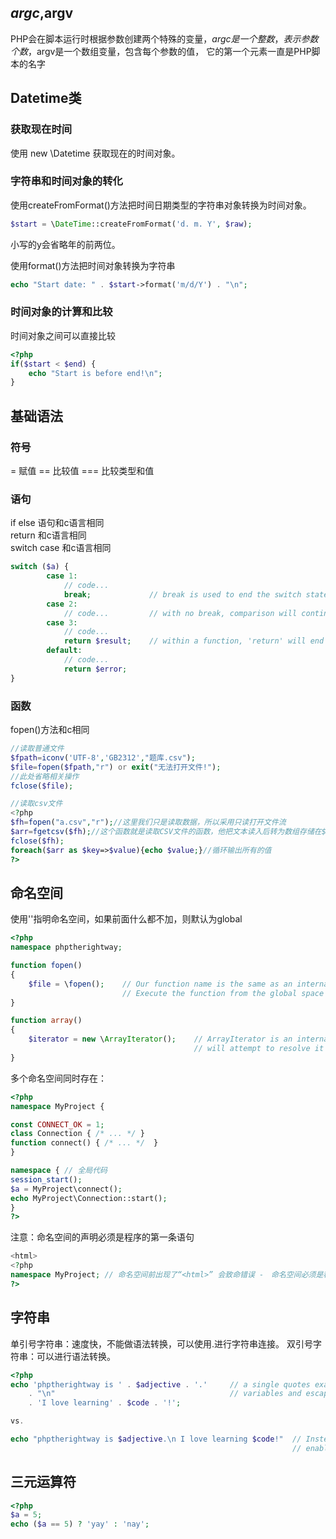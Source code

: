 ## $argc,$argv
PHP会在脚本运行时根据参数创建两个特殊的变量，$argc是一个整数，表示参数个数，$argv是一个数组变量，包含每个参数的值， 它的第一个元素一直是PHP脚本的名字

## Datetime类

### 获取现在时间
使用 new \Datetime 获取现在的时间对象。

### 字符串和时间对象的转化
使用createFromFormat()方法把时间日期类型的字符串对象转换为时间对象。
```php
$start = \DateTime::createFromFormat('d. m. Y', $raw);
```
小写的y会省略年的前两位。

使用format()方法把时间对象转换为字符串
```php
echo "Start date: " . $start->format('m/d/Y') . "\n";
```

### 时间对象的计算和比较

时间对象之间可以直接比较
```php
<?php
if($start < $end) {
    echo "Start is before end!\n";
}
```

## 基础语法

### 符号
= 赋值
== 比较值
=== 比较类型和值

### 语句
if else 语句和c语言相同  
return 和c语言相同  
switch case 和c语言相同  
```php
switch ($a) {
        case 1:
            // code...
            break;             // break is used to end the switch statement
        case 2:
            // code...         // with no break, comparison will continue to 'case 3'
        case 3:
            // code...
            return $result;    // within a function, 'return' will end the function
        default:
            // code...
            return $error;
}
```

### 函数
fopen()方法和c相同  
```php
//读取普通文件
$fpath=iconv('UTF-8','GB2312',"题库.csv");
$file=fopen($fpath,"r") or exit("无法打开文件!");
//此处省略相关操作
fclose($file);    
```

```php
//读取csv文件
<?php
$fh=fopen("a.csv","r");//这里我们只是读取数据，所以采用只读打开文件流
$arr=fgetcsv($fh);//这个函数就是读取CSV文件的函数，他把文本读入后转为数组存储在$arr中
fclose($fh);
foreach($arr as $key=>$value){echo $value;}//循环输出所有的值
?>
```

## 命名空间
使用'\'指明命名空间，如果前面什么都不加，则默认为global
```php
<?php
namespace phptherightway;

function fopen()
{
    $file = \fopen();    // Our function name is the same as an internal function.
                         // Execute the function from the global space by adding '\'.
}

function array()
{
    $iterator = new \ArrayIterator();    // ArrayIterator is an internal class. Using its name without a backslash
                                         // will attempt to resolve it within your namespace.
}
```
多个命名空间同时存在：
```php
<?php
namespace MyProject {

const CONNECT_OK = 1;
class Connection { /* ... */ }
function connect() { /* ... */  }
}

namespace { // 全局代码
session_start();
$a = MyProject\connect();
echo MyProject\Connection::start();
}
?>
```
注意：命名空间的声明必须是程序的第一条语句
```php
<html>
<?php
namespace MyProject; // 命名空间前出现了“<html>” 会致命错误 -　命名空间必须是程序脚本的第一条语句
?>
```

## 字符串
单引号字符串：速度快，不能做语法转换，可以使用.进行字符串连接。
双引号字符串：可以进行语法转换。
```php
<?php
echo 'phptherightway is ' . $adjective . '.'     // a single quotes example that uses multiple concatenating for
    . "\n"                                       // variables and escaped string
    . 'I love learning' . $code . '!';

vs.

echo "phptherightway is $adjective.\n I love learning $code!"  // Instead of multiple concatenating, double quotes
                                                               // enables us to use a parsable string
```

## 三元运算符
```php
<?php
$a = 5;
echo ($a == 5) ? 'yay' : 'nay';
```